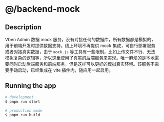 # @/backend-mock

## Description

Vben Admin 数据 mock 服务，没有对接任何的数据库，所有数据都是模拟的，用于前端开发时提供数据支持。线上环境不再提供 mock 集成，可自行部署服务或者对接真实数据，由于 `mock.js` 等工具有一些限制，比如上传文件不行、无法模拟复杂的逻辑等，所以这里使用了真实的后端服务来实现。唯一麻烦的是本地需要同时启动后端服务和前端服务，但是这样可以更好的模拟真实环境。该服务不需要手动启动，已经集成在 vite 插件内，随应用一起启用。

## Running the app

```bash
# development
$ pnpm run start

# production mode
$ pnpm run build
```
